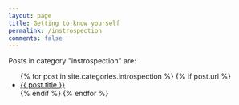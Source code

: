 ```yaml
---
layout: page
title: Getting to know yourself
permalink: /instrospection
comments: false
---
```


<div class="row justify-content-between">
<div class="col-md-8 pr-5">


<p>Posts in category "instrospection" are:</p>

<ul>
  {% for post in site.categories.introspection %}
    {% if post.url %}
        <li><a href="{{ post.url }}">{{ post.title }}</a></li>
    {% endif %}
  {% endfor %}
</ul>


</div>
</div>

